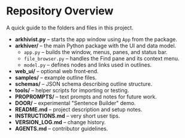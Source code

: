# Repository Overview

A quick guide to the folders and files in this project.

- **arkhivist.py** – starts the app window using `App` from the package.
- **arkhiver/** – the main Python package with the UI and data model.
  - `app.py` – builds the window, menus, panes, and status bar.
  - `file_browser.py` – handles the Find pane and its context menu.
  - `model.py` – defines nodes and links used in outlines.
- **web_ui/** – optional web front‑end.
- **samples/** – example outline files.
- **schemas/** – JSON schema describing outline structure.
- **tools/** – helper scripts for importing or testing.
- **PROPROMPTS/** – text prompts and notes for future work.
- **DOOR/** – experimental "Sentence Builder" demo.
- **README.md** – project description and setup notes.
- **INSTRUCTIONS.md** – very short user tips.
- **VERSION_LOG.md** – change history.
- **AGENTS.md** – contributor guidelines.
